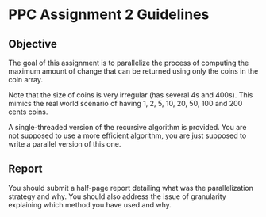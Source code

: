 # **PPC Assignment 2 Guidelines**

## **Objective**

The goal of this assignment is to parallelize the process of computing the maximum amount of change that can be returned using only the coins in the coin array.

Note that the size of coins is very irregular (has several 4s and 400s). This mimics the real world scenario of having 1, 2, 5, 10, 20, 50, 100 and 200 cents coins.

A single-threaded version of the recursive algorithm is provided. You are not supposed to use a more efficient algorithm, you are just supposed to write a parallel version of this one.

## **Report**

You should submit a half-page report detailing what was the parallelization strategy and why. You should also address the issue of granularity explaining which method you have used and why.
